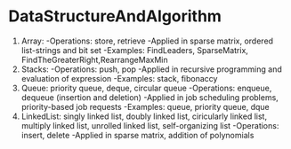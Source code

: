 # DataStructureAndAlgorithm
1) Array: 
-Operations: store, retrieve
-Applied in sparse matrix, ordered list-strings and bit set
-Examples: FindLeaders, SparseMatrix, FindTheGreaterRight,RearrangeMaxMin
2) Stacks: 
-Operations: push, pop
-Applied in recursive programming and evaluation of expression
-Examples: stack, fibonaccy
3) Queue: priority queue, deque, circular queue 
-Operations: enqueue, dequeue (insertion and deletion)
-Applied in job scheduling problems, priority-based job requests
-Examples:  queue, priority queue, dque
4) LinkedList: singly linked list, doubly linked list, ciricularly linked list, multiply linked list, unrolled linked list, self-organizing list
-Operations: insert, delete
-Applied in sparse matrix, addition of polynomials 
